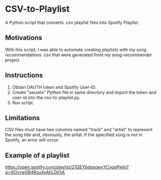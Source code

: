 # CSV-to-Playlist
A Python script that converts .csv playlist files into Spotify Playlist.

## Motivations
With this script, I was able to automate creating playlists with my song recommendations .csv that were generated from my song-recommender project.

## Instructions
1. Obtain OAUTH token and Spotify User-ID.
2. Create "secrets" Python file in same directory and import the token and user-id into the csv-to-playlist.py. 
3. Run script. 

## Limitations
CSV files must have two columns named "track" and "artist" to represent the song title and, obviously, the artist. If the specified song is not in Spotify, an error will occur. 

## Example of a playlist
https://open.spotify.com/playlist/21QEYbdspowxYCxgpPjehi?si=KOvrwGB4Rzu4yAhLDil1iA
